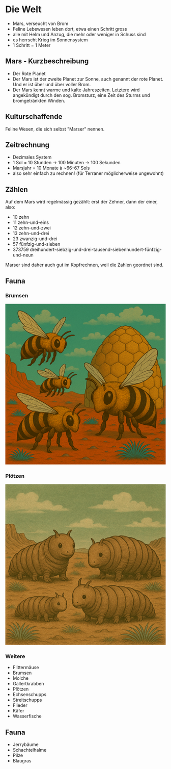 # Die Welt

* Mars, verseucht von Brom
* Feline Lebewesen leben dort, etwa einen Schritt gross
* alle mit Helm und Anzug, die mehr oder weniger in Schuss sind
* es herrscht Krieg im Sonnensystem
* 1 Schritt = 1 Meter

## Mars - Kurzbeschreibung

* Der Rote Planet
* Der Mars ist der zweite Planet zur Sonne, auch genannt der rote Planet. Und er ist über und über voller Brom.
* Der Mars kennt warme und kalte Jahreszeiten. Letztere wird angekündigt durch den sog. Bromsturz, eine Zeit des
  Sturms und bromgetränkten Winden.

## Kulturschaffende

Feline Wesen, die sich selbst "Marser" nennen.

## Zeitrechnung

* Dezimales System
* 1 Sol = 10 Stunden → 100 Minuten → 100 Sekunden
* Marsjahr = 10 Monate à ~66–67 Sols
* also sehr einfach zu rechnen! (für Terraner möglicherweise ungewohnt)

## Zählen

Auf dem Mars wird regelmässig gezählt: erst der Zehner, dann der einer, also:

* 10 zehn
* 11 zehn-und-eins
* 12 zehn-und-zwei
* 13 zehn-und-drei
* 23 zwanzig-und-drei
* 57 fünfzig-und-sieben
* 373759 dreihundert-siebzig-und-drei-tausend-siebenhundert-fünfzig-und-neun

Marser sind daher auch gut im Kopfrechnen, weil die Zahlen geordnet sind.

## Fauna

### Brumsen

![brumsen-01.png](../_images/fauna/brumsen-08.png)

### Plötzen

![ploetzen-01.png](../_images/fauna/ploetzen-01.png)

### Weitere

* Flittermäuse
* Brumsen
* Molche
* Gallertkrabben
* Plötzen
* Echsenschupps
* Streitschupps
* Flieder
* Käfer
* Wasserfische

## Fauna

* Jerrybäume
* Schachtelhalme
* Pilze
* Blaugras
